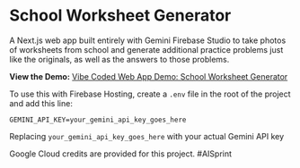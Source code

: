 # School Worksheet Generator

A Next.js web app built entirely with Gemini Firebase Studio to take photos of worksheets from school and generate additional practice problems just like the originals, as well as the answers to those problems.

**View the Demo:** [
Vibe Coded Web App Demo: School Worksheet Generator](https://youtu.be/yeu2vULRUfY)

To use this with Firebase Hosting, create a `.env` file in the root of the project and add this line:

```
GEMINI_API_KEY=your_gemini_api_key_goes_here
```

Replacing `your_gemini_api_key_goes_here` with your actual Gemini API key

Google Cloud credits are provided for this project. #AISprint 
